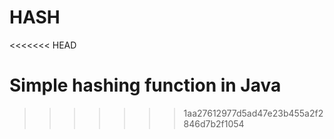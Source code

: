 HASH
====
<<<<<<< HEAD

Simple hashing function in Java
=======
>>>>>>> 1aa27612977d5ad47e23b455a2f2846d7b2f1054
